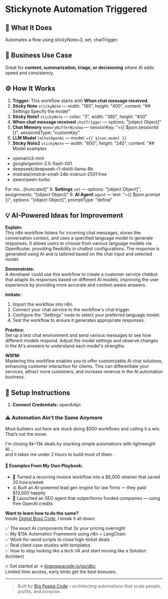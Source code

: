 # Stickynote Automation Triggered
## 🚀 What It Does
Automates a flow using stickyNote×3, set, chatTrigger.

## 💼 Business Use Case
Great for **content, summarization, triage, or decisioning** where AI adds speed and consistency.

## ⚙️ How It Works
1. **Trigger:** This workflow starts with **When chat message received**.
2. **Sticky Note** `stickyNote` — width: "180", height: "400", content: "## Settings
Specify the model"
3. **Sticky Note1** `stickyNote` — color: "3", width: "380", height: "400"
4. **When chat message received** `chatTrigger` — options: "[object Object]"
5. **Chat Memory** `memoryBufferWindow` — sessionKey: "={{ $json.sessionId }}", sessionIdType: "customKey"
6. **LLM Model** `lmChatOpenAi` — model: `={{ $json.model }}`
7. **Sticky Note2** `stickyNote` — width: "600", height: "240", content: "## Model examples

* openai/o3-mini
* google/gemini-2.0-flash-001
* deepseek/deepseek-r1-distill-llama-8b
* mistralai/mistral-small-24b-instruct-2501:free
* qwen/qwen-turbo

For mo…[truncated]"
8. **Settings** `set` — options: "[object Object]", assignments: "[object Object]"
9. **AI Agent** `agent` — text: "={{ $json.prompt }}", options: "[object Object]", promptType: "define"

## 💡 AI-Powered Ideas for Improvement
**Explain:**  
This n8n workflow listens for incoming chat messages, stores the conversation context, and uses a specified language model to generate responses. It allows users to choose from various language models via OpenRouter, providing flexibility in chatbot configurations. The response is generated using AI and is tailored based on the chat input and selected model.

**Demonstrate:**  
A developer could use this workflow to create a customer service chatbot that adapts its responses based on different AI models, improving the user experience by providing more accurate and context-aware answers.

**Imitate:**  
1. Import the workflow into n8n.
2. Connect your chat service to the workflow's chat trigger.
3. Configure the "Settings" node to select your preferred language model.
4. Test the workflow to ensure it generates appropriate responses.

**Practice:**  
Set up a test chat environment and send various messages to see how different models respond. Adjust the model settings and observe changes in the AI's answers to understand each model's strengths.

**WIIFM:**  
Mastering this workflow enables you to offer customizable AI chat solutions, enhancing customer interaction for clients. This can differentiate your services, attract more customers, and increase revenue in the AI automation business.

## 🔧 Setup Instructions
1. **Connect Credentials:** openAiApi.

### ⚠️ Automation Ain’t the Same Anymore

Most builders out here are stuck doing $500 workflows and calling it a win.  
That’s not the move.  

I'm closing $6k–$13k deals by stacking simple automations with lightweight AI...  
and it takes me under 2 hours to build most of them.

#### 🧠 Examples From My Own Playbook:
- 🔁 Turned a recurring invoice workflow into a $6,000 retainer that saved 20 hours/week  
- ⚖️ Built an AI-powered lead gen engine for law firms — they paid $13,000 happily  
- 🚀 Launched an SEO agent that outperforms funded companies — using free OpenAI credits  

**Want to learn how to do the same?**  
Inside [Digital Boss Code](https://bigpoppacode.io/go/dbc), I break it all down:

✅ The exact AI components that 3x your pricing overnight  
✅ My $15k Automation Framework using n8n + LangChain  
✅ Word-for-word scripts to close high-ticket deals  
✅ Real client case studies with templates  
✅ How to stop looking like a tech VA and start moving like a Solution Architect  

🔥 Get started at → [bigpoppacode.io/go/dbc](https://bigpoppacode.io/go/dbc)  
Limited time access, early birds get the best bonuses.

---
> Built by [Big Poppa Code](https://bigpoppacode.io) – architecting automations that scale people, profits, and purpose.

